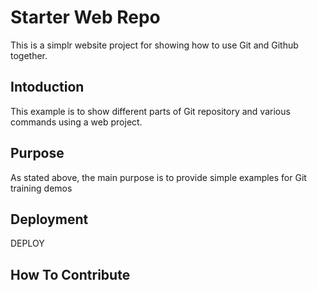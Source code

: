 # Starter Web Repo

This is a simplr website project for showing how to use Git and Github together.

## Intoduction

This example is to show different parts of Git repository and various commands using a web project.

## Purpose

As stated above, the main purpose is to provide simple examples for Git training demos

## Deployment

DEPLOY

## How To Contribute
